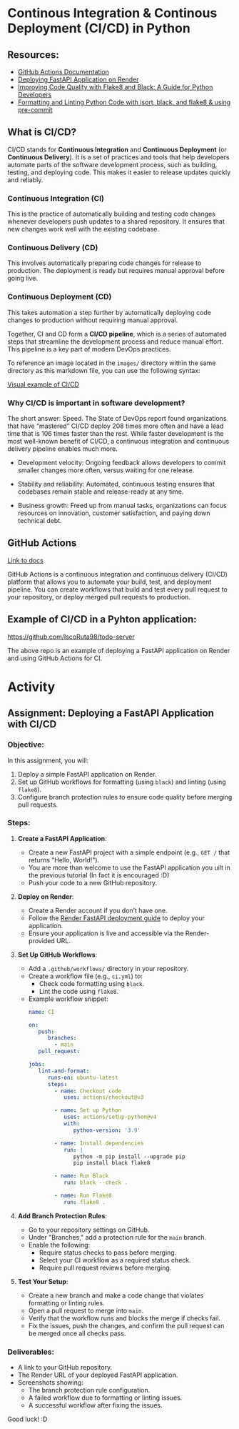 # Continous Integration & Continous Deployment (CI/CD) in Python

## Resources:
- [GitHub Actions Documentation](https://docs.github.com/en/actions)
- [Deploying FastAPI Application on Render](https://render.com/docs/deploy-fastapi)
- [Improving Code Quality with Flake8 and Black: A Guide for Python Developers](https://medium.com/@huzaifazahoor654/improving-code-quality-with-flake8-and-black-a-guide-for-python-developers-c374168d5884#:~:text=Flake8%20is%20a%20linter%20tool,quality%20of%20your%20Python%20code.)
- [Formatting and Linting Python Code with isort, black, and flake8 & using pre-commit](https://manishankarjaiswal.medium.com/formatting-and-linting-python-code-with-isort-black-and-flake8-39bf876666ed)

## What is CI/CD?

CI/CD stands for **Continuous Integration** and **Continuous Deployment** (or **Continuous Delivery**). It is a set of practices and tools that help developers automate parts of the software development process, such as building, testing, and deploying code. This makes it easier to release updates quickly and reliably.

### Continuous Integration (CI)
This is the practice of automatically building and testing code changes whenever developers push updates to a shared repository. It ensures that new changes work well with the existing codebase.

### Continuous Delivery (CD)
This involves automatically preparing code changes for release to production. The deployment is ready but requires manual approval before going live.

### Continuous Deployment (CD)
This takes automation a step further by automatically deploying code changes to production without requiring manual approval.

Together, CI and CD form a **CI/CD pipeline**, which is a series of automated steps that streamline the development process and reduce manual effort. This pipeline is a key part of modern DevOps practices.

To reference an image located in the `images/` directory within the same directory as this markdown file, you can use the following syntax:


[Visual example of CI/CD](/Tutorial_7/images/ci-cd-example.png)



### Why CI/CD is important in software development?


The short answer: Speed. The State of DevOps report found organizations that have “mastered” CI/CD deploy 208 times more often and have a lead time that is 106 times faster than the rest. While faster development is the most well-known benefit of CI/CD, a continuous integration and continuous delivery pipeline enables much more.

- Development velocity: Ongoing feedback allows developers to commit smaller changes more often, versus waiting for one release.

- Stability and reliability: Automated, continuous testing ensures that codebases remain stable and release-ready at any time.

- Business growth: Freed up from manual tasks, organizations can focus resources on innovation, customer satisfaction, and paying down technical debt.

## GitHub Actions

[Link to docs](https://docs.github.com/en/actions/about-github-actions/)

GitHub Actions is a continuous integration and continuous delivery (CI/CD) platform that allows you to automate your build, test, and deployment pipeline. You can create workflows that build and test every pull request to your repository, or deploy merged pull requests to production.

## Example of CI/CD in a Pyhton application:

https://github.com/IscoRuta98/todo-server

The above repo is an example of deploying a FastAPI application on Render and using GitHub Actions for CI. 

# Activity

## Assignment: Deploying a FastAPI Application with CI/CD

### Objective:
In this assignment, you will:
1. Deploy a simple FastAPI application on Render.
2. Set up GitHub workflows for formatting (using `black`) and linting (using `flake8`).
3. Configure branch protection rules to ensure code quality before merging pull requests.

### Steps:

1. **Create a FastAPI Application**:
    - Create a new FastAPI project with a simple endpoint (e.g., `GET /` that returns "Hello, World!").
    - You are more than welcome to use the FastAPI application you uilt in the previous tutorial (In fact it is encouraged :D)
    - Push your code to a new GitHub repository.


2. **Deploy on Render**:
    - Create a Render account if you don’t have one.
    - Follow the [Render FastAPI deployment guide](https://render.com/docs/deploy-fastapi) to deploy your application.
    - Ensure your application is live and accessible via the Render-provided URL.

3. **Set Up GitHub Workflows**:
    - Add a `.github/workflows/` directory in your repository.
    - Create a workflow file (e.g., `ci.yml`) to:
      - Check code formatting using `black`.
      - Lint the code using `flake8`.
    - Example workflow snippet:
      ```yaml
      name: CI

      on:
         push:
            branches:
              - main
         pull_request:

      jobs:
         lint-and-format:
            runs-on: ubuntu-latest
            steps:
              - name: Checkout code
                 uses: actions/checkout@v3

              - name: Set up Python
                 uses: actions/setup-python@v4
                 with:
                    python-version: '3.9'

              - name: Install dependencies
                 run: |
                    python -m pip install --upgrade pip
                    pip install black flake8

              - name: Run Black
                 run: black --check .

              - name: Run Flake8
                 run: flake8 .
      ```

4. **Add Branch Protection Rules**:
    - Go to your repository settings on GitHub.
    - Under "Branches," add a protection rule for the `main` branch.
    - Enable the following:
      - Require status checks to pass before merging.
      - Select your CI workflow as a required status check.
      - Require pull request reviews before merging.

5. **Test Your Setup**:
    - Create a new branch and make a code change that violates formatting or linting rules.
    - Open a pull request to merge into `main`.
    - Verify that the workflow runs and blocks the merge if checks fail.
    - Fix the issues, push the changes, and confirm the pull request can be merged once all checks pass.

### Deliverables:
- A link to your GitHub repository.
- The Render URL of your deployed FastAPI application.
- Screenshots showing:
  - The branch protection rule configuration.
  - A failed workflow due to formatting or linting issues.
  - A successful workflow after fixing the issues.

Good luck! :D